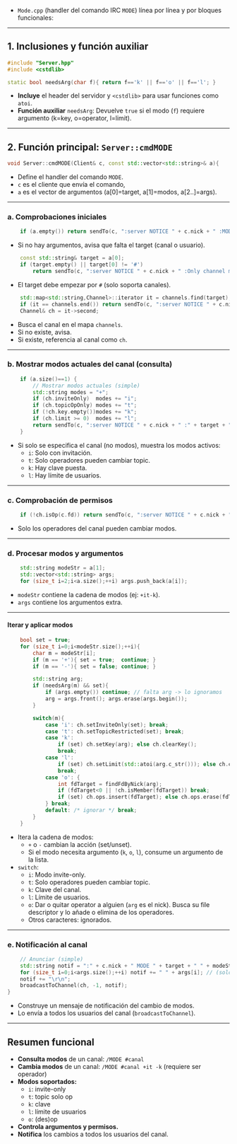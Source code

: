 - `Mode.cpp` (handler del comando IRC `MODE`) línea por línea y por bloques funcionales:

---

## **1. Inclusiones y función auxiliar**

```c++
#include "Server.hpp"
#include <cstdlib>

static bool needsArg(char f){ return f=='k' || f=='o' || f=='l'; }
```

- **Incluye** el header del servidor y `<cstdlib>` para usar funciones como `atoi`.
- **Función auxiliar** `needsArg`: Devuelve `true` si el modo (`f`) requiere argumento (k=key, o=operator, l=limit).

---

## **2. Función principal: `Server::cmdMODE`**

```c++
void Server::cmdMODE(Client& c, const std::vector<std::string>& a){
```

- Define el handler del comando `MODE`.
- `c` es el cliente que envía el comando,
- `a` es el vector de argumentos (a[0]=target, a[1]=modos, a[2..]=args).

---

### **a. Comprobaciones iniciales**

```c++
    if (a.empty()) return sendTo(c, ":server NOTICE " + c.nick + " :MODE needs a target\r\n");
```

- Si no hay argumentos, avisa que falta el target (canal o usuario).

```c++
    const std::string& target = a[0];
    if (target.empty() || target[0] != '#')
        return sendTo(c, ":server NOTICE " + c.nick + " :Only channel modes supported\r\n");
```

- El target debe empezar por `#` (solo soporta canales).

```c++
    std::map<std::string,Channel>::iterator it = channels.find(target);
    if (it == channels.end()) return sendTo(c, ":server NOTICE " + c.nick + " :No such channel\r\n");
    Channel& ch = it->second;
```

- Busca el canal en el mapa `channels`.
- Si no existe, avisa.
- Si existe, referencia al canal como `ch`.

---

### **b. Mostrar modos actuales del canal (consulta)**

```c++
    if (a.size()==1) {
        // Mostrar modos actuales (simple)
        std::string modes = "+";
        if (ch.inviteOnly)  modes += "i";
        if (ch.topicOpOnly) modes += "t";
        if (!ch.key.empty())modes += "k";
        if (ch.limit >= 0)  modes += "l";
        return sendTo(c, ":server NOTICE " + c.nick + " :" + target + " " + modes + "\r\n");
    }
```

- Si solo se especifica el canal (no modos), muestra los modos activos:
  - `i`: Solo con invitación.
  - `t`: Solo operadores pueden cambiar topic.
  - `k`: Hay clave puesta.
  - `l`: Hay límite de usuarios.

---

### **c. Comprobación de permisos**

```c++
    if (!ch.isOp(c.fd)) return sendTo(c, ":server NOTICE " + c.nick + " :You're not channel operator\r\n");
```

- Solo los operadores del canal pueden cambiar modos.

---

### **d. Procesar modos y argumentos**

```c++
    std::string modeStr = a[1];
    std::vector<std::string> args;
    for (size_t i=2;i<a.size();++i) args.push_back(a[i]);
```

- `modeStr` contiene la cadena de modos (ej: `+it-k`).
- `args` contiene los argumentos extra.

---

#### **Iterar y aplicar modos**

```c++
    bool set = true;
    for (size_t i=0;i<modeStr.size();++i){
        char m = modeStr[i];
        if (m == '+'){ set = true;  continue; }
        if (m == '-'){ set = false; continue; }

        std::string arg;
        if (needsArg(m) && set){
            if (args.empty()) continue; // falta arg -> lo ignoramos
            arg = args.front(); args.erase(args.begin());
        }

        switch(m){
            case 'i': ch.setInviteOnly(set); break;
            case 't': ch.setTopicRestricted(set); break;
            case 'k':
                if (set) ch.setKey(arg); else ch.clearKey();
                break;
            case 'l':
                if (set) ch.setLimit(std::atoi(arg.c_str())); else ch.clearLimit();
                break;
            case 'o': {
                int fdTarget = findFdByNick(arg);
                if (fdTarget<0 || !ch.isMember(fdTarget)) break;
                if (set) ch.ops.insert(fdTarget); else ch.ops.erase(fdTarget);
            } break;
            default: /* ignorar */ break;
        }
    }
```

- Itera la cadena de modos:
  - `+` o `-` cambian la acción (set/unset).
  - Si el modo necesita argumento (`k`, `o`, `l`), consume un argumento de la lista.
- `switch`:
  - `i`: Modo invite-only.
  - `t`: Solo operadores pueden cambiar topic.
  - `k`: Clave del canal.
  - `l`: Límite de usuarios.
  - `o`: Dar o quitar operator a alguien (`arg` es el nick). Busca su file descriptor y lo añade o elimina de los operadores.
  - Otros caracteres: ignorados.

---

### **e. Notificación al canal**

```c++
    // Anunciar (simple)
    std::string notif = ":" + c.nick + " MODE " + target + " " + modeStr;
    for (size_t i=0;i<args.size();++i) notif += " " + args[i]; // (solo si quieres reflejar)
    notif += "\r\n";
    broadcastToChannel(ch, -1, notif);
}
```

- Construye un mensaje de notificación del cambio de modos.
- Lo envía a todos los usuarios del canal (`broadcastToChannel`).

---

## **Resumen funcional**

- **Consulta modos** de un canal: `/MODE #canal`
- **Cambia modos** de un canal: `/MODE #canal +it -k` (requiere ser operador)
- **Modos soportados:**
  - `i`: invite-only
  - `t`: topic solo op
  - `k`: clave
  - `l`: límite de usuarios
  - `o`: (des)op
- **Controla argumentos y permisos.**
- **Notifica** los cambios a todos los usuarios del canal.
